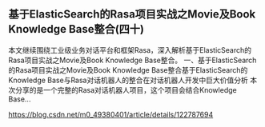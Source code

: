 ## 基于ElasticSearch的Rasa项目实战之Movie及Book Knowledge Base整合(四十)

本文继续围绕工业级业务对话平台和框架Rasa，深入解析基于ElasticSearch的Rasa项目实战之Movie及Book Knowledge Base整合。
一、基于ElasticSearch的Rasa项目实战之Movie及Book Knowledge Base整合基于ElasticSearch的Knowledge Base与Rasa对话机器人的整合在对话机器人开发中巨大价值分析 
本次分享的是一个完整的Rasa对话机器人项目，这个项目会结合Knowledge Base...

https://blog.csdn.net/m0_49380401/article/details/122787694
